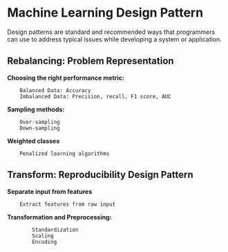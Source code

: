 # Machine Learning Design Pattern
Design patterns are standard and recommended ways that programmers can use to address typical issues while developing a system or application.

## Rebalancing: Problem Representation 
**Choosing the right performance metric:**

    	Balanced Data: Accuracy
    	Imbalanced Data: Precision, recall, F1 score, AUC
        
**Sampling methods:**

    	Over-sampling
    	Down-sampling
        
**Weighted classes**

        Penalized learning algorithms
 
## Transform: Reproducibility Design Pattern
**Separate input from features**

        Extract features from raw input
    
**Transformation and Preprocessing:**

        	Standardization
        	Scaling
        	Encoding

